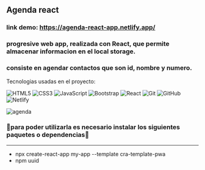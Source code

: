 
<h2>Agenda react</h2>

### <a>link demo: https://agenda-react-app.netlify.app/</h2>
### progresive web app, realizada con React, que permite almacenar informacion en el local storage.
### consiste en agendar contactos que son id, nombre y numero.
Tecnologias usadas en el proyecto:

![HTML5](https://img.shields.io/badge/-HTML5-000000?style=flat&logo=html5)
![CSS3](https://img.shields.io/badge/-CSS3-1572B6?style=flat-square&logo=css3&link=https://github.com/LuizCarlosAbbott)
![JavaScript](https://img.shields.io/badge/-JavaScript-000000?style=flat&logo=javascript)
![Bootstrap](https://img.shields.io/badge/-Bootstrap-563D7C?style=flat-square&logo=bootstrap)
![React](https://img.shields.io/badge/-React-222222?style=flat&logo=React&logoColor=61DAFB)
![Git](https://img.shields.io/badge/-Git-222222?style=flat&logo=git&logoColor=F05032)
![GitHub](https://img.shields.io/badge/-GitHub-222222?style=flat&logo=github&logoColor=181717)
![Netlify](https://img.shields.io/badge/-Netlify-black?style=flat-square&logo=netlify)


![agenda](https://user-images.githubusercontent.com/78902757/129146219-770f2fa8-d888-4803-a717-c55ce39b0225.png)
### 🔧para poder utilizarla es necesario instalar los siguientes paquetes o dependencias🔧
<hr>
<ul>
<li>npx create-react-app my-app --template cra-template-pwa</li>
<li>npm uuid</li>
</ul>
